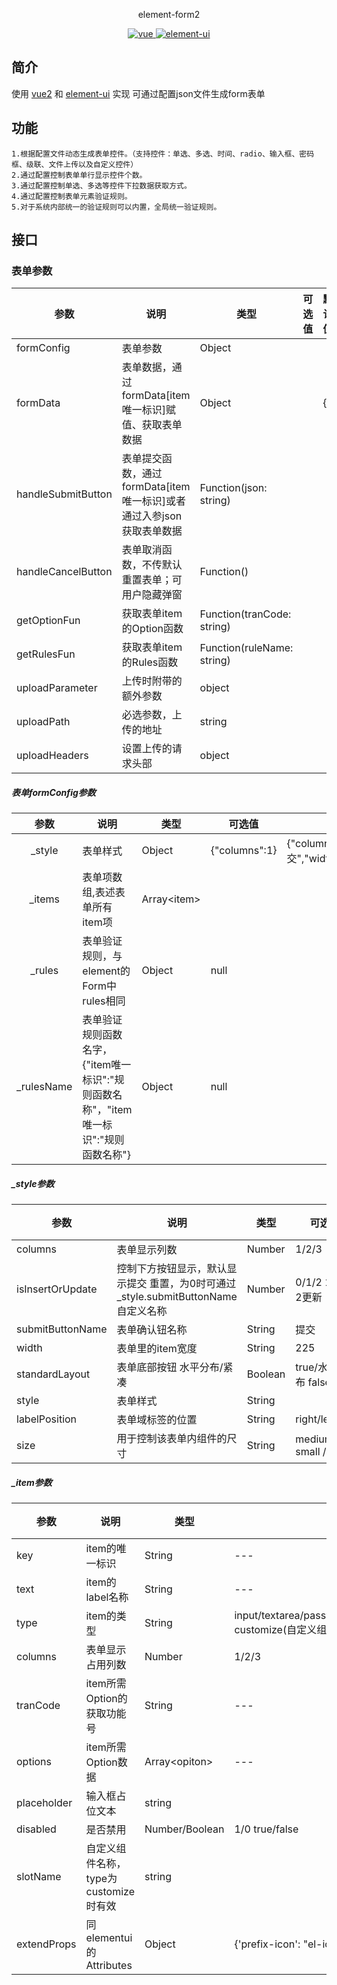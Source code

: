 <p align="center">
    element-form2
</p>
<p align="center">
  <a href="https://github.com/vuejs/vue">
    <img src="https://img.shields.io/badge/vue-2.6.14-brightgreen.svg" alt="vue">
  </a>
  <a href="https://github.com/ElemeFE/element">
    <img src="https://img.shields.io/badge/element--ui-2.15.7-brightgreen.svg" alt="element-ui">
  </a>
</p>

## 简介

使用 [vue2](https://github.com/vuejs/vue) 和 [element-ui](https://github.com/ElemeFE/element) 实现
可通过配置json文件生成form表单

## 功能

```
1.根据配置文件动态生成表单控件。（支持控件：单选、多选、时间、radio、输入框、密码框、级联、文件上传以及自定义控件）
2.通过配置控制表单单行显示控件个数。
3.通过配置控制单选、多选等控件下拉数据获取方式。
4.通过配置控制表单元素验证规则。
5.对于系统内部统一的验证规则可以内置，全局统一验证规则。
```
## 接口
### 表单参数

| 参数               | 说明                                                         | 类型                       | 可选值 | 默认值 |
| ------------------ | ------------------------------------------------------------ | -------------------------- | ------ | ------ |
| formConfig         | 表单参数                                                     | Object                     |        |        |
| formData           | 表单数据，通过formData[item唯一标识]赋值、获取表单数据       | Object                     |        | {}     |
| handleSubmitButton | 表单提交函数，通过formData[item唯一标识]或者通过入参json获取表单数据 | Function(json: string)     |        |        |
| handleCancelButton | 表单取消函数，不传默认重置表单；可用户隐藏弹窗               | Function()                 |        |        |
| getOptionFun       | 获取表单item的Option函数                                     | Function(tranCode: string) |        |        |
| getRulesFun        | 获取表单item的Rules函数                                      | Function(ruleName: string) |        |        |
| uploadParameter    | 上传时附带的额外参数                                         | object                     |        |        |
| uploadPath         | 必选参数，上传的地址                                         | string                     |        |        |
| uploadHeaders      | 设置上传的请求头部                                           | object                     |        |        |

##### 表单formConfig参数

|    参数    | 说明                                                         | 类型         | 可选值        | 默认值                                                 |
| :--------: | ------------------------------------------------------------ | ------------ | ------------- | ------------------------------------------------------ |
|   _style   | 表单样式                                                     | Object       | {"columns":1} | {"columns":1,"submitButtonName":"提交","width":"auto"} |
|   _items   | 表单项数组,表述表单所有item项                                | Array\<item> |               |                                                        |
|   _rules   | 表单验证规则，与element的Form中rules相同                     | Object       | null          |                                                        |
| _rulesName | 表单验证规则函数名字，{"item唯一标识":"规则函数名称"，"item唯一标识":"规则函数名称"} | Object       | null          |                                                        |

##### _style参数

| 参数             | 说明                                                         | 类型    | 可选值                   | 默认值 |
| ---------------- | ------------------------------------------------------------ | ------- | ------------------------ | ------ |
| columns          | 表单显示列数                                                 | Number  | 1/2/3                    | 1      |
| isInsertOrUpdate | 控制下方按钮显示，默认显示提交 重置，为0时可通过_style.submitButtonName自定义名称 | Number  | 0/1/2 1增加 2更新        |        |
| submitButtonName | 表单确认钮名称                                               | String  | 提交                     | 提交   |
| width            | 表单里的item宽度                                             | String  | 225                      | auto   |
| standardLayout   | 表单底部按钮 水平分布/紧凑                                   | Boolean | true/水平分布 false/紧凑 | false  |
| style            | 表单样式                                                     | String  |                          |        |
| labelPosition    | 表单域标签的位置                                             | String  | right/left/top           | right  |
| size             | 用于控制该表单内组件的尺寸                                   | String  | medium / small / mini    |        |

##### _item参数

| 参数        | 说明                                  | 类型           | 可选值                                                       | 默认值 |
| ----------- | ------------------------------------- | -------------- | ------------------------------------------------------------ | ------ |
| key         | item的唯一标识                        | String         | ---                                                          |        |
| text        | item的label名称                       | String         | ---                                                          |        |
| type        | item的类型                            | String         | input/textarea/password/select/multiple/radio/checkbox/cascader/datetime/upload<br>customize(自定义组件) |        |
| columns     | 表单显示占用列数                      | Number         | 1/2/3                                                        | 1      |
| tranCode    | item所需Option的获取功能号            | String         | ---                                                          |        |
| options     | item所需Option数据                    | Array\<opiton> | ---                                                          |        |
| placeholder | 输入框占位文本                        | string         |                                                              |        |
| disabled    | 是否禁用                              | Number/Boolean | 1/0 true/false                                               | false  |
| slotName    | 自定义组件名称，type为customize时有效 | string         |                                                              |        |
| extendProps | 同elementui的Attributes               | Object         | {'prefix-icon': "el-icon-search"}                            |        |




